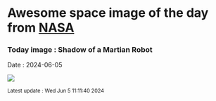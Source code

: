 
# Awesome space image of the day from [NASA](https://api.nasa.gov/)

### Today image : Shadow of a Martian Robot
Date : 2024-06-05

![](https://apod.nasa.gov/apod/image/2406/NeretvaVallis_PerseveranceNevT_960.jpg)

<small>Latest update : Wed Jun  5 11:11:40 2024</small>
        